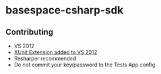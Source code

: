 basespace-csharp-sdk
====================

## Contributing ##
- VS 2012
- [XUnit Extension added to VS 2012](http://visualstudiogallery.msdn.microsoft.com/463c5987-f82b-46c8-a97e-b1cde42b9099 "XUnit Extension for VS 2012")
- Resharper recommended
- Do not commit your key/password to the Tests App.config

